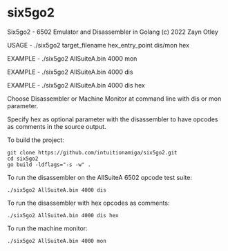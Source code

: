 # six5go2

Six5go2 - 6502 Emulator and Disassembler in Golang (c) 2022 Zayn Otley

USAGE   - ./six5go2 target_filename hex_entry_point dis/mon hex

EXAMPLE - ./six5go2 AllSuiteA.bin 4000 mon

EXAMPLE - ./six5go2 AllSuiteA.bin 4000 dis

EXAMPLE - ./six5go2 AllSuiteA.bin 4000 dis hex

Choose Disassembler or Machine Monitor at command line with dis or mon parameter.

Specify hex as optional parameter with the disassembler to have opcodes as comments in the source output.


To build the project:

    git clone https://github.com/intuitionamiga/six5go2.git
    cd six5go2
    go build -ldflags="-s -w" .

To run the disassembler on the AllSuiteA 6502 opcode test suite:

    ./six5go2 AllSuiteA.bin 4000 dis

To run the disassembler with hex opcodes as comments:

    ./six5go2 AllSuiteA.bin 4000 dis hex

To run the machine monitor:

    ./six5go2 AllSuiteA.bin 4000 mon
           
